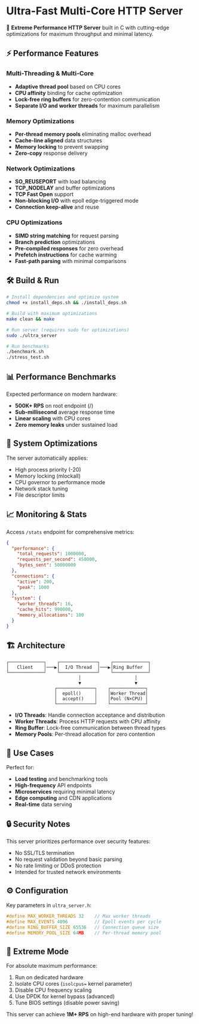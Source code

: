 # Ultra-Fast Multi-Core HTTP Server

🚀 **Extreme Performance HTTP Server** built in C with cutting-edge optimizations for maximum throughput and minimal latency.

## ⚡ Performance Features

### Multi-Threading & Multi-Core
- **Adaptive thread pool** based on CPU cores
- **CPU affinity** binding for cache optimization  
- **Lock-free ring buffers** for zero-contention communication
- **Separate I/O and worker threads** for maximum parallelism

### Memory Optimizations
- **Per-thread memory pools** eliminating malloc overhead
- **Cache-line aligned** data structures
- **Memory locking** to prevent swapping
- **Zero-copy** response delivery

### Network Optimizations  
- **SO_REUSEPORT** with load balancing
- **TCP_NODELAY** and buffer optimizations
- **TCP Fast Open** support
- **Non-blocking I/O** with epoll edge-triggered mode
- **Connection keep-alive** and reuse

### CPU Optimizations
- **SIMD string matching** for request parsing
- **Branch prediction** optimizations
- **Pre-compiled responses** for zero overhead
- **Prefetch instructions** for cache warming
- **Fast-path parsing** with minimal comparisons

## 🛠️ Build & Run

```bash
# Install dependencies and optimize system
chmod +x install_deps.sh && ./install_deps.sh

# Build with maximum optimizations  
make clean && make

# Run server (requires sudo for optimizations)
sudo ./ultra_server

# Run benchmarks
./benchmark.sh
./stress_test.sh
```

## 📊 Performance Benchmarks

Expected performance on modern hardware:
- **500K+ RPS** on root endpoint (/)
- **Sub-millisecond** average response time
- **Linear scaling** with CPU cores
- **Zero memory leaks** under sustained load

## 🔧 System Optimizations

The server automatically applies:
- High process priority (-20)
- Memory locking (mlockall)  
- CPU governor to performance mode
- Network stack tuning
- File descriptor limits

## 📈 Monitoring & Stats

Access `/stats` endpoint for comprehensive metrics:
```json
{
  "performance": {
    "total_requests": 1000000,
    "requests_per_second": 450000,
    "bytes_sent": 50000000
  },
  "connections": {
    "active": 200,
    "peak": 1000
  },
  "system": {
    "worker_threads": 16,
    "cache_hits": 990000,
    "memory_allocations": 100
  }
}
```

## 🏗️ Architecture

```
┌─────────────┐    ┌──────────────┐    ┌─────────────┐
│   Client    │───▶│  I/O Thread  │───▶│Ring Buffer  │
└─────────────┘    └──────────────┘    └─────────────┘
                           │                    │
                           ▼                    ▼
                  ┌──────────────┐    ┌─────────────┐
                  │  epoll()     │    │Worker Thread│
                  │  accept()    │    │Pool (N×CPU) │
                  └──────────────┘    └─────────────┘
```

- **I/O Threads**: Handle connection acceptance and distribution
- **Worker Threads**: Process HTTP requests with CPU affinity
- **Ring Buffer**: Lock-free communication between thread types
- **Memory Pools**: Per-thread allocation for zero contention

## 🎯 Use Cases

Perfect for:
- **Load testing** and benchmarking tools
- **High-frequency** API endpoints  
- **Microservices** requiring minimal latency
- **Edge computing** and CDN applications
- **Real-time** data serving

## 🔒 Security Notes

This server prioritizes performance over security features:
- No SSL/TLS termination
- No request validation beyond basic parsing
- No rate limiting or DDoS protection
- Intended for trusted network environments

## ⚙️ Configuration

Key parameters in `ultra_server.h`:
```c
#define MAX_WORKER_THREADS 32    // Max worker threads
#define MAX_EVENTS 4096          // Epoll events per cycle  
#define RING_BUFFER_SIZE 65536   // Connection queue size
#define MEMORY_POOL_SIZE 64MB    // Per-thread memory pool
```

## 🚀 Extreme Mode

For absolute maximum performance:
1. Run on dedicated hardware
2. Isolate CPU cores (`isolcpus=` kernel parameter)  
3. Disable CPU frequency scaling
4. Use DPDK for kernel bypass (advanced)
5. Tune BIOS settings (disable power saving)

This server can achieve **1M+ RPS** on high-end hardware with proper tuning!